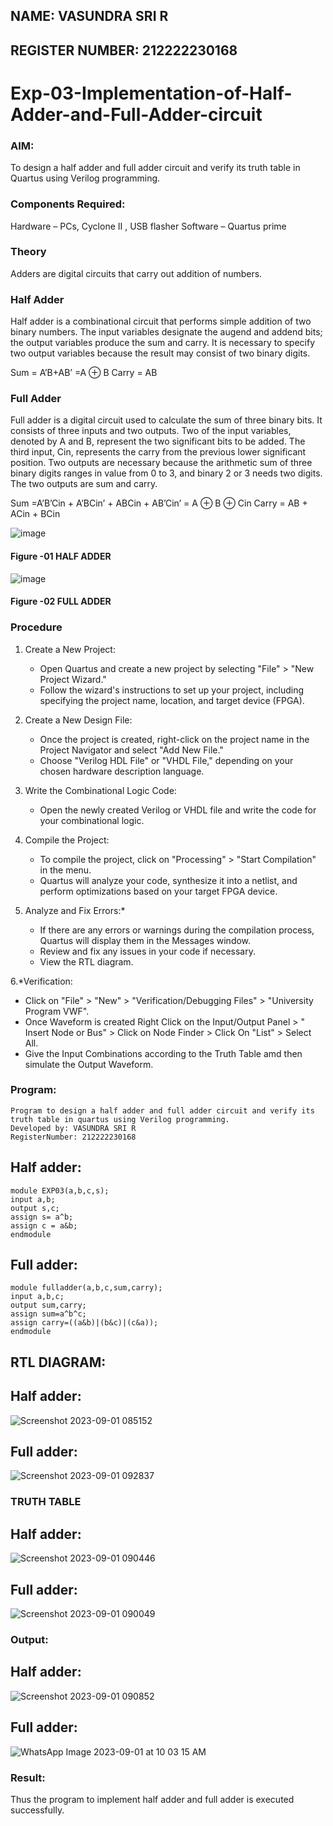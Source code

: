 ## NAME: VASUNDRA SRI R
## REGISTER NUMBER: 212222230168
# Exp-03-Implementation-of-Half-Adder-and-Full-Adder-circuit


### AIM:
To design a half adder and full adder circuit and verify its truth table in Quartus using Verilog programming.

### Components Required:
Hardware – PCs, Cyclone II , USB flasher
Software – Quartus prime

### Theory
Adders are digital circuits that carry out addition of numbers.

### Half Adder
Half adder is a combinational circuit that performs simple addition of two binary numbers. The input variables designate the augend and addend bits; the output variables produce the sum and carry. It is necessary to specify two output variables because the result may consist of two binary digits.

Sum = A’B+AB’ =A ⊕ B Carry = AB

### Full Adder
Full adder is a digital circuit used to calculate the sum of three binary bits. It consists of three inputs and two outputs. Two of the input variables, denoted by A and B, represent the two significant bits to be added. The third input, Cin, represents the carry from the previous lower significant position. Two outputs are necessary because the arithmetic sum of three binary digits ranges in value from 0 to 3, and binary 2 or 3 needs two digits. The two outputs are sum and carry.

Sum =A’B’Cin + A’BCin’ + ABCin + AB’Cin’ = A ⊕ B ⊕ Cin Carry = AB + ACin + BCin

 ![image](https://user-images.githubusercontent.com/36288975/163552156-a13e5a56-c638-4110-97d9-8896907c8d25.png)

#### Figure -01 HALF ADDER 


![image](https://user-images.githubusercontent.com/36288975/163552057-b3547877-6d07-45b4-b7e0-bcfebfad9e1d.png)

#### Figure -02 FULL ADDER 

### Procedure
1. Create a New Project:
   - Open Quartus and create a new project by selecting "File" > "New Project Wizard."
   - Follow the wizard's instructions to set up your project, including specifying the project name, location, and target device (FPGA).

2. Create a New Design File:
   - Once the project is created, right-click on the project name in the Project Navigator and select "Add New File."
   - Choose "Verilog HDL File" or "VHDL File," depending on your chosen hardware description language.

3. Write the Combinational Logic Code:
   - Open the newly created Verilog or VHDL file and write the code for your combinational logic.
     
4. Compile the Project:
   - To compile the project, click on "Processing" > "Start Compilation" in the menu.
   - Quartus will analyze your code, synthesize it into a netlist, and perform optimizations based on your target FPGA device.

5. Analyze and Fix Errors:*
   - If there are any errors or warnings during the compilation process, Quartus will display them in the Messages window.
   - Review and fix any issues in your code if necessary.
   - View the RTL diagram.

6.*Verification:
   - Click on "File" > "New" > "Verification/Debugging Files" > "University Program VWF".
   - Once Waveform is created Right Click on the Input/Output Panel > " Insert Node or Bus" > Click on Node Finder > Click On "List" > Select All.
   - Give the Input Combinations according to the Truth Table amd then simulate the Output Waveform.

### Program:
```
Program to design a half adder and full adder circuit and verify its truth table in quartus using Verilog programming.
Developed by: VASUNDRA SRI R
RegisterNumber: 212222230168
```
## Half adder:
```
module EXP03(a,b,c,s);
input a,b;
output s,c;
assign s= a^b;
assign c = a&b;
endmodule
```
## Full adder:
```
module fulladder(a,b,c,sum,carry);
input a,b,c;
output sum,carry;
assign sum=a^b^c;
assign carry=((a&b)|(b&c)|(c&a));
endmodule
```

## RTL DIAGRAM:
## Half adder:
![Screenshot 2023-09-01 085152](https://github.com/vasundrasriravi/Exp-02-Implementation-of-Half-Adder-and-Full-Adder-circuit/assets/119393983/2c9bd27d-a562-4742-a9c6-3eec2d321df3)

## Full adder:
![Screenshot 2023-09-01 092837](https://github.com/vasundrasriravi/Exp-02-Implementation-of-Half-Adder-and-Full-Adder-circuit/assets/119393983/f4b63096-e292-417f-87af-180553850719)


### TRUTH TABLE 
## Half adder:
![Screenshot 2023-09-01 090446](https://github.com/vasundrasriravi/Exp-02-Implementation-of-Half-Adder-and-Full-Adder-circuit/assets/119393983/333ae80b-3bae-499d-9fba-315b1424793c)

## Full adder:
![Screenshot 2023-09-01 090049](https://github.com/vasundrasriravi/Exp-02-Implementation-of-Half-Adder-and-Full-Adder-circuit/assets/119393983/b8336b94-ddde-4953-ae96-1223a2d502ef)

### Output:
## Half adder:
![Screenshot 2023-09-01 090852](https://github.com/vasundrasriravi/Exp-02-Implementation-of-Half-Adder-and-Full-Adder-circuit/assets/119393983/bb95f8d8-27fd-4b1d-8cac-1618b036e44e)

## Full adder:

![WhatsApp Image 2023-09-01 at 10 03 15 AM](https://github.com/vasundrasriravi/Exp-02-Implementation-of-Half-Adder-and-Full-Adder-circuit/assets/119393983/008c5a26-399f-4d37-af79-81edbaa48856)


### Result:
Thus the program to implement half adder and full adder is executed successfully.
